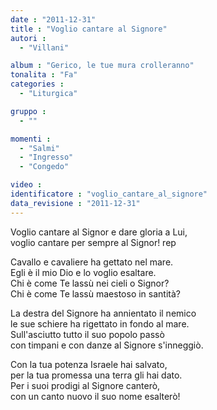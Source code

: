 ```yaml
---
date : "2011-12-31"
title : "Voglio cantare al Signore"
autori : 
  - "Villani"

album : "Gerico, le tue mura crolleranno"
tonalita : "Fa"
categories : 
  - "Liturgica"

gruppo : 
  - ""

momenti : 
  - "Salmi"
  - "Ingresso"
  - "Congedo"

video : 
identificatore : "voglio_cantare_al_signore"
data_revisione : "2011-12-31"
---
```

  
  
  
  
Voglio cantare al Signor e dare gloria a Lui,  
voglio cantare per sempre al Signor! rep  
  
  
  
Cavallo e cavaliere ha gettato nel mare.  
Egli è il mio Dio e lo voglio esaltare.  
Chi è come Te lassù nei cieli o Signor?  
Chi è come Te lassù maestoso in santità?   
  
  
  
  
La destra del Signore ha annientato il nemico  
le sue schiere ha rigettato in fondo al mare.  
Sull'asciutto tutto il suo popolo passò  
con timpani e con danze al Signore s'inneggiò.  
  
  
  
  
Con la tua potenza Israele hai salvato,  
per la tua promessa una terra gli hai dato.  
Per i suoi prodigi al Signore canterò,  
con un canto nuovo il suo nome esalterò!  
  
  
  
  
  

